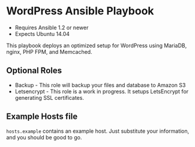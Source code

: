 # WordPress Ansible Playbook

- Requires Ansible 1.2 or newer
- Expects Ubuntu 14.04

This playbook deploys an optimized setup for WordPress using MariaDB, nginx, PHP FPM, and Memcached.

## Optional Roles

* Backup - This role will backup your files and database to Amazon S3
* Letsencrypt - This role is a work in progress. It setups LetsEncrypt for generating SSL certificates.

## Example Hosts file

`hosts.example` contains an example host. Just substitute your information, and you should be good to go.